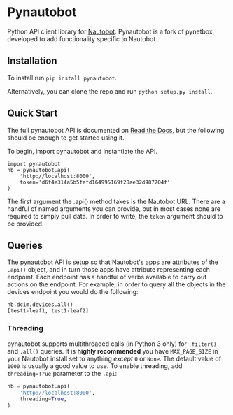 # Pynautobot
Python API client library for [Nautobot](https://github.com/nautobot-community/nautobot).
Pynautobot is a fork of pynetbox, developed to add functionality specific to Nautobot.


## Installation

To install run `pip install pynautobot`.

Alternatively, you can clone the repo and run `python setup.py install`.


## Quick Start

The full pynautobot API is documented on [Read the Docs](http://pynautobot.readthedocs.io/en/latest/), but the following should be enough to get started using it.

To begin, import pynautobot and instantiate the API.

```
import pynautobot
nb = pynautobot.api(
    'http://localhost:8000',
    token='d6f4e314a5b5fefd164995169f28ae32d987704f'
)
```

The first argument the .api() method takes is the Nautobot URL. There are a handful of named arguments you can provide, but in most cases none are required to simply pull data. In order to write, the `token` argument should to be provided.


## Queries

The pynautobot API is setup so that Nautobot's apps are attributes of the `.api()` object, and in turn those apps have attribute representing each endpoint. Each endpoint has a handful of verbs available to carry out actions on the endpoint. For example, in order to query all the objects in the devices endpoint you would do the following:

```
nb.dcim.devices.all()
[test1-leaf1, test1-leaf2]
```

### Threading

pynautobot supports multithreaded calls (in Python 3 only) for `.filter()` and `.all()` queries. It is **highly recommended** you have `MAX_PAGE_SIZE` in your Nautobot install set to anything *except* `0` or `None`. The default value of `1000` is usually a good value to use. To enable threading, add `threading=True` parameter to the `.api`:

```python
nb = pynautobot.api(
    'http://localhost:8000',
    threading=True,
)
```
